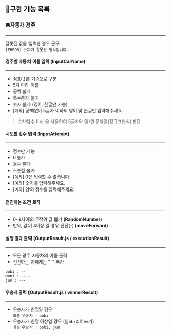 ## 📍구현 기능 목록

### 🚘자동차 경주

---

잘못된 값을 입력한 경우 문구  
`[ERROR] 숫자가 잘못된 형식입니다.`

#### 경주할 자동차 이름 입력 (InputCarName)

---

- 쉼표(,)를 기준으로 구분
- 5자 이하 이름
- 공백 불가
- 특수문자 불가
- 숫자 불가 (영어, 한글만 가능)
- [예외] 공백없이 5글자 이하의 영어 및 한글만 입력해주세요.

> 고차함수 filter을 사용하여 5글자와 영/한 문자열(정규표현식) 판단

#### 시도할 횟수 입력 (InputAttempt)

---

- 정수만 가능
- 0 불가
- 음수 불가
- 소숫점 불가
- [예외] 0은 입력할 수 없습니다.
- [예외] 숫자를 입력해주세요.
- [예외] 양의 정수를 입력해주세요.

#### 전진하는 조건 로직

---

- 0~9사이의 무작위 값 뽑기 **(RandomNumber)**
- 만약, 값이 4이상 일 경우 전진(-) **(moveForward)**

#### 실행 결과 출력 (OutputResult.js / executionResult)

---

- 모든 경주 자동차의 이름 출력
- 전진하는 차에게는 "-" 추가

```
pobi : --
woni : ----
jun : ---
```

#### 우승자 출력 (OutputResult.js / winnerResult)

---

- 우승자가 한명일 경우  
  `최종 우승자 : pobi`
- 우승자가 한명 이상일 경우 (쉼표+띄어쓰기)  
  `최종 우승자 : pobi, jun`
